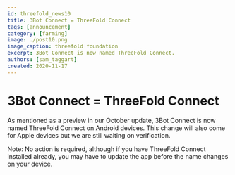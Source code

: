 ```yaml
---
id: threefold_news10
title: 3Bot Connect = ThreeFold Connect
tags: [announcement]
category: [farming]
image: ./post10.png
image_caption: threefold foundation
excerpt: 3Bot Connect is now named ThreeFold Connect.
authors: [sam_taggart]
created: 2020-11-17
---
```


# 3Bot Connect = ThreeFold Connect

As mentioned as a preview in our October update, 3Bot Connect is now named ThreeFold Connect on Android devices. This change will also come for Apple devices but we are still waiting on verification.

Note: No action is required, although if you have ThreeFold Connect installed already, you may have to update the app before the name changes on your device.